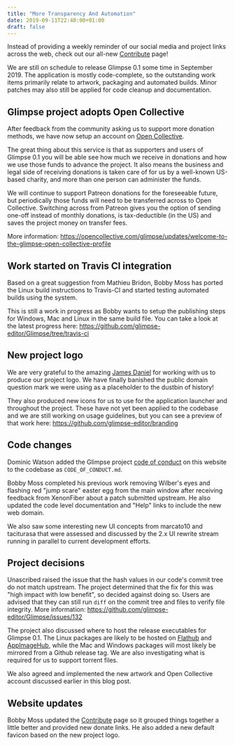 ```yaml
---
title: "More Transparency And Automation"
date: 2019-09-11T22:40:00+01:00
draft: false
---
```


Instead of providing a weekly reminder of our social media and project links across the web, check out our all-new [Contribute](../../contribute/) page!

We are still on schedule to release Glimpse 0.1 some time in September 2019. The application is mostly code-complete, so the outstanding work items primarily relate to artwork, packaging and automated builds. Minor patches may also still be applied for code cleanup and documentation.

## Glimpse project adopts Open Collective
After feedback from the community asking us to support more donation methods, we have now setup an account on [Open Collective](https://opencollective.com/glimpse).

The great thing about this service is that as supporters and users of Glimpse 0.1 you will be able see how much we receive in donations and how we use those funds to advance the project. It also means the business and legal side of receiving donations is taken care of for us by a well-known US-based charity, and more than one person can administer the funds.

We will continue to support Patreon donations for the foreseeable future, but periodically those funds will need to be transferred across to Open Collective. Switching across from Patreon gives you the option of sending one-off instead of monthly donations, is tax-deductible (in the US) and saves the project money on transfer fees.

More information: https://opencollective.com/glimpse/updates/welcome-to-the-glimpse-open-collective-profile

## Work started on Travis CI integration
Based on a great suggestion from Mathieu Bridon, Bobby Moss has ported the Linux build instructions to Travis-CI and started testing automated builds using the system.

This is still a work in progress as Bobby wants to setup the publishing steps for Windows, Mac and Linux in the same build file. You can take a look at the latest progress here: https://github.com/glimpse-editor/Glimpse/tree/travis-ci

## New project logo
We are very grateful to the amazing [James Daniel](https://jamesdaniel.dev/) for working with us to produce our project logo. We have finally banished the public domain question mark we were using as a placeholder to the dustbin of history!

They also produced new icons for us to use for the application launcher and throughout the project. These have not yet been applied to the codebase and we are still working on usage guidelines, but you can see a preview of that work here: https://github.com/glimpse-editor/branding

## Code changes
Dominic Watson added the Glimpse project [code of conduct](../../code-of-conduct/) on this website to the codebase as `CODE_OF_CONDUCT.md`.

Bobby Moss completed his previous work removing Wilber's eyes and flashing red "jump scare" easter egg from the main window after receiving feedback from XenonFiber about a patch submitted upstream. He also updated the code level documentation and "Help" links to include the new web domain.

We also saw some interesting new UI concepts from marcato10 and taciturasa that were assessed and discussed by the 2.x UI rewrite stream running in parallel to current development efforts.

## Project decisions
Unascribed raised the issue that the hash values in our code's commit tree do not match upstream. The project determined that the fix for this was "high impact with low benefit", so decided against doing so. Users are advised that they can still run `diff` on the commit tree and files to verify file integrity. More information: https://github.com/glimpse-editor/Glimpse/issues/132

The project also discussed where to host the release executables for Glimpse 0.1. The Linux packages are likely to be hosted on [Flathub](https://flathub.org/home) and [AppImageHub](https://appimage.github.io/), while the Mac and Windows packages will most likely be mirrored from a Github release tag. We are also investigating what is required for us to support torrent files.

We also agreed and implemented the new artwork and Open Collective account discussed earlier in this blog post.

## Website updates
Bobby Moss updated the [Contribute](../contribute/) page so it grouped things together a little better and provided new donate links. He also added a new default favicon based on the new project logo.

